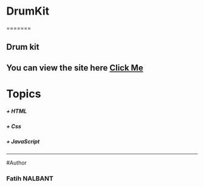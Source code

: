 # DrumKit


=======
## Drum kit

You can view the site here [Click Me](page)
------

# Topics

##### + HTML
##### + Css
##### + JavaScript
------

#Author

### Fatih NALBANT
